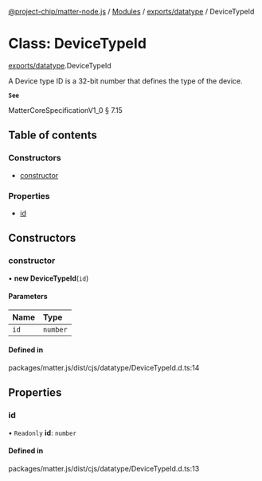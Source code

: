 [@project-chip/matter-node.js](../README.md) / [Modules](../modules.md) / [exports/datatype](../modules/exports_datatype.md) / DeviceTypeId

# Class: DeviceTypeId

[exports/datatype](../modules/exports_datatype.md).DeviceTypeId

A Device type ID is a 32-bit number that defines the type of the device.

**`See`**

MatterCoreSpecificationV1_0 § 7.15

## Table of contents

### Constructors

- [constructor](exports_datatype.DeviceTypeId.md#constructor)

### Properties

- [id](exports_datatype.DeviceTypeId.md#id)

## Constructors

### constructor

• **new DeviceTypeId**(`id`)

#### Parameters

| Name | Type |
| :------ | :------ |
| `id` | `number` |

#### Defined in

packages/matter.js/dist/cjs/datatype/DeviceTypeId.d.ts:14

## Properties

### id

• `Readonly` **id**: `number`

#### Defined in

packages/matter.js/dist/cjs/datatype/DeviceTypeId.d.ts:13

